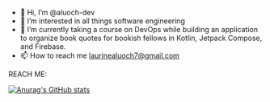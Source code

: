 - 👋 Hi, I’m @aluoch-dev
- 👀 I’m interested in all things software engineering
- 🌱 I’m currently taking a course on DevOps while building an application to organize book quotes for bookish fellows in Kotlin, Jetpack Compose, and Firebase.
- 📫 How to reach me laurinealuoch7@gmail.com


REACH ME: 

<!-- Language Stats-->
[![Anurag's GitHub stats](https://github-readme-stats.vercel.app/api?username=aluoch-dev)](https://github.com/anuraghazra/github-readme-stats)
<!---
aluoch-dev/aluoch-dev is a ✨ special ✨ repository because its `README.md` (this file) appears on your GitHub profile.
You can click the Preview link to take a look at your changes.
--->
